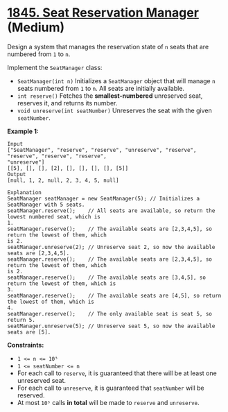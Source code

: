 # [1845. Seat Reservation Manager][link] (Medium)

[link]: https://leetcode.cn/problems/seat-reservation-manager/

Design a system that manages the reservation state of `n` seats that are numbered from `1` to `n`.

Implement the `SeatManager` class:

- `SeatManager(int n)` Initializes a `SeatManager` object that will manage `n` seats numbered from
`1` to `n`. All seats are initially available.
- `int reserve()` Fetches the **smallest-numbered** unreserved seat, reserves it, and returns its
number.
- `void unreserve(int seatNumber)` Unreserves the seat with the given `seatNumber`.

**Example 1:**

```
Input
["SeatManager", "reserve", "reserve", "unreserve", "reserve", "reserve", "reserve", "reserve",
"unreserve"]
[[5], [], [], [2], [], [], [], [], [5]]
Output
[null, 1, 2, null, 2, 3, 4, 5, null]

Explanation
SeatManager seatManager = new SeatManager(5); // Initializes a SeatManager with 5 seats.
seatManager.reserve();    // All seats are available, so return the lowest numbered seat, which is
1.
seatManager.reserve();    // The available seats are [2,3,4,5], so return the lowest of them, which
is 2.
seatManager.unreserve(2); // Unreserve seat 2, so now the available seats are [2,3,4,5].
seatManager.reserve();    // The available seats are [2,3,4,5], so return the lowest of them, which
is 2.
seatManager.reserve();    // The available seats are [3,4,5], so return the lowest of them, which is
3.
seatManager.reserve();    // The available seats are [4,5], so return the lowest of them, which is
4.
seatManager.reserve();    // The only available seat is seat 5, so return 5.
seatManager.unreserve(5); // Unreserve seat 5, so now the available seats are [5].
```

**Constraints:**

- `1 <= n <= 10⁵`
- `1 <= seatNumber <= n`
- For each call to `reserve`, it is guaranteed that there will be at least one unreserved seat.
- For each call to `unreserve`, it is guaranteed that `seatNumber` will be reserved.
- At most `10⁵` calls **in total** will be made to `reserve` and `unreserve`.
